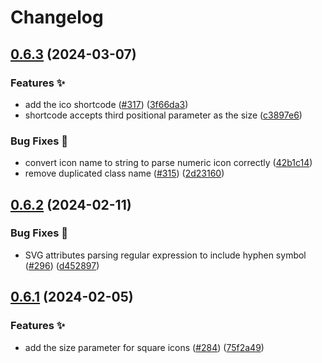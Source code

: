 # Changelog

## [0.6.3](https://github.com/hugomods/icons/compare/v0.6.2...v0.6.3) (2024-03-07)


### Features ✨

* add the ico shortcode ([#317](https://github.com/hugomods/icons/issues/317)) ([3f66da3](https://github.com/hugomods/icons/commit/3f66da35072e92ef19bcd8f9c5323f2570925249))
* shortcode accepts third positional parameter as the size ([c3897e6](https://github.com/hugomods/icons/commit/c3897e6c4af386f9c01ccd46e66931d90f419102))


### Bug Fixes 🐞

* convert icon name to string to parse numeric icon correctly ([42b1c14](https://github.com/hugomods/icons/commit/42b1c145f482d5ed6019fe0ff987de55dd7ad7a7))
* remove duplicated class name ([#315](https://github.com/hugomods/icons/issues/315)) ([2d23160](https://github.com/hugomods/icons/commit/2d23160eb623fec24263d54a2317a14e7c368162))

## [0.6.2](https://github.com/hugomods/icons/compare/v0.6.1...v0.6.2) (2024-02-11)


### Bug Fixes 🐞

* SVG attributes parsing regular expression to include hyphen symbol ([#296](https://github.com/hugomods/icons/issues/296)) ([d452897](https://github.com/hugomods/icons/commit/d452897be4f067f0c5546be0bf36456bd65f06ae))

## [0.6.1](https://github.com/hugomods/icons/compare/v0.6.0...v0.6.1) (2024-02-05)


### Features ✨

* add the size parameter for square icons ([#284](https://github.com/hugomods/icons/issues/284)) ([75f2a49](https://github.com/hugomods/icons/commit/75f2a492ca05b353dace58361abda3d8e2f04c2e))
